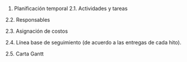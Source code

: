 1.	Planificación temporal
2.1.	 Actividades y tareas



2.2.	 Responsables


2.3.	 Asignación de costos 


2.4.	 Línea base de seguimiento (de acuerdo a las entregas de cada hito).


2.5.	 Carta Gantt
	
